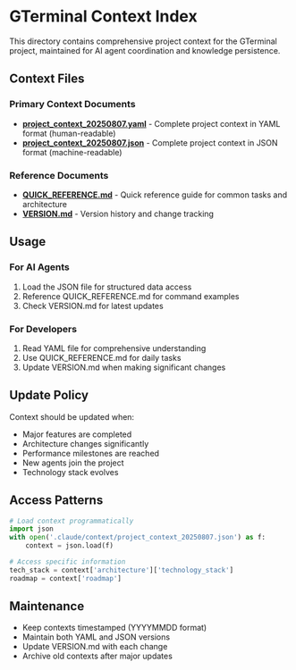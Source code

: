 # GTerminal Context Index

This directory contains comprehensive project context for the GTerminal project, maintained for AI agent coordination and knowledge persistence.

## Context Files

### Primary Context Documents

- **[project_context_20250807.yaml](project_context_20250807.yaml)** - Complete project context in YAML format (human-readable)
- **[project_context_20250807.json](project_context_20250807.json)** - Complete project context in JSON format (machine-readable)

### Reference Documents

- **[QUICK_REFERENCE.md](QUICK_REFERENCE.md)** - Quick reference guide for common tasks and architecture
- **[VERSION.md](VERSION.md)** - Version history and change tracking

## Usage

### For AI Agents

1. Load the JSON file for structured data access
2. Reference QUICK_REFERENCE.md for command examples
3. Check VERSION.md for latest updates

### For Developers

1. Read YAML file for comprehensive understanding
2. Use QUICK_REFERENCE.md for daily tasks
3. Update VERSION.md when making significant changes

## Update Policy

Context should be updated when:

- Major features are completed
- Architecture changes significantly
- Performance milestones are reached
- New agents join the project
- Technology stack evolves

## Access Patterns

```python
# Load context programmatically
import json
with open('.claude/context/project_context_20250807.json') as f:
    context = json.load(f)

# Access specific information
tech_stack = context['architecture']['technology_stack']
roadmap = context['roadmap']
```

## Maintenance

- Keep contexts timestamped (YYYYMMDD format)
- Maintain both YAML and JSON versions
- Update VERSION.md with each change
- Archive old contexts after major updates
